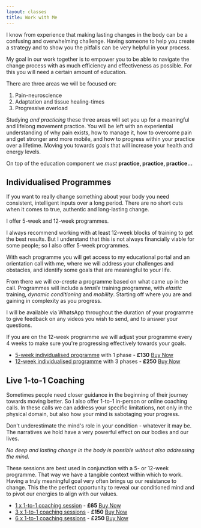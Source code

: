 ```yaml
---
layout: classes
title: Work with Me
---
```


I know from experience that making lasting changes in the body can be a confusing and overwhelming challenge. Having someone to help you create a strategy and to show you the pitfalls can be very helpful in your process. 

My goal in our work together is to empower you to be able to navigate the change process with as much efficiency and effectiveness as possible. For this you will need a certain amount of education. 

There are three areas we will be focused on:
1. Pain-neuroscience
2. Adaptation and tissue healing-times 
3. Progressive overload

Studying *and practicing* these three areas will set you up for a meaningful and lifelong movement practice. You will be left with an experiential understanding of why pain exists, how to manage it, how to overcome pain and get stronger and more mobile, and how to progress within your practice over a lifetime. Moving you towards goals that will increase your health and energy levels. 

On top of the education component we *must* **practice, practice, practice...**
## Individualised Programmes
If you want to really change something about your body you need consistent, intelligent inputs over a long period. There are no short cuts when it comes to true, authentic and long-lasting change. 

I offer 5-week and 12-week programmes. 

I always recommend working with at least 12-week blocks of training to get the best results. But I understand that this is not always financially viable for some people; so I also offer 5-week programmes. 

With each programme you will get access to my educational portal and an orientation call with me, where we will address your challenges and obstacles, and identify some goals that are meaningful to your life. 

From there we will *co-create* a programme based on what came up in the call. Programmes will include a *tensile* training programme, with *elastic* training, *dynamic conditioning* and *mobility*. Starting off where you are and gaining in complexity as you progress. 

I will be available via WhatsApp throughout the duration of your programme to give feedback on any videos you wish to send, and to answer your questions. 

If you are on the 12-week programme we will adjust your programme every 4 weeks to make sure you're progressing effectively towards your goals. 

- [5-week individualised programme](https://gusreid.ck.page/products/5-week-individualised-programme) with 1 phase - **£130** [Buy Now](https://gusreid.ck.page/products/5-week-individualised-programme)
- [12-week individualised programme](https://gusreid.ck.page/products/12-week-individualised-programme) with 3 phases - **£250** [Buy Now](https://gusreid.ck.page/products/12-week-individualised-programme)
## Live 1-to-1 Coaching
Sometimes people need closer guidance in the beginning of their journey towards moving better. So I also offer 1-to-1 in-person or online coaching calls. In these calls we can address your specific limitations, not only in the physical domain, but also how your mind is sabotaging your progress. 

Don't underestimate the mind's role in your condition - whatever it may be. The narratives we hold have a very powerful effect on our bodies and our lives. 

*No deep and lasting change in the body is possible without also addressing the mind.* 

These sessions are best used in conjunction with a 5- or 12-week programme. That way we have a tangible context within which to work. Having a truly meaningful goal very often brings up our resistance to change. This the the perfect opportunity to reveal our conditioned mind and to pivot our energies to align with our values. 

- [1 x 1-to-1 coaching session](https://gusreid.ck.page/products/1-x-1-to-1-coaching-call) - **£65** [Buy Now](https://gusreid.ck.page/products/1-x-1-to-1-coaching-call)
- [3 x 1-to-1 coaching sessions](https://gusreid.ck.page/products/3-x-1-1-5-hour-coaching-session) - **£150** [Buy Now](https://gusreid.ck.page/products/3-x-1-1-5-hour-coaching-session)
- [6 x 1-to-1 coaching sessions](https://gusreid.ck.page/products/6-x-coaching-sessions) - **£250** [Buy Now](https://gusreid.ck.page/products/6-x-coaching-sessions)



